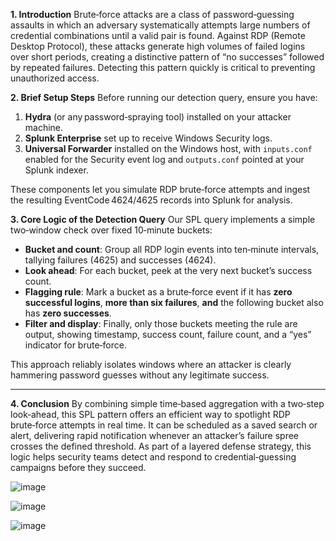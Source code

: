 
**1. Introduction**
Brute‑force attacks are a class of password‑guessing assaults in which an adversary systematically attempts large numbers of credential combinations until a valid pair is found. Against RDP (Remote Desktop Protocol), these attacks generate high volumes of failed logins over short periods, creating a distinctive pattern of “no successes” followed by repeated failures. Detecting this pattern quickly is critical to preventing unauthorized access.


**2. Brief Setup Steps**
Before running our detection query, ensure you have:

1. **Hydra** (or any password‑spraying tool) installed on your attacker machine.
2. **Splunk Enterprise** set up to receive Windows Security logs.
3. **Universal Forwarder** installed on the Windows host, with `inputs.conf` enabled for the Security event log and `outputs.conf` pointed at your Splunk indexer.

These components let you simulate RDP brute‑force attempts and ingest the resulting EventCode 4624/4625 records into Splunk for analysis.


**3. Core Logic of the Detection Query**
Our SPL query implements a simple two‑window check over fixed 10‑minute buckets:

* **Bucket and count**: Group all RDP login events into ten‑minute intervals, tallying failures (4625) and successes (4624).
* **Look ahead**: For each bucket, peek at the very next bucket’s success count.
* **Flagging rule**: Mark a bucket as a brute‑force event if it has **zero successful logins**, **more than six failures**, **and** the following bucket also has **zero successes**.
* **Filter and display**: Finally, only those buckets meeting the rule are output, showing timestamp, success count, failure count, and a “yes” indicator for brute‑force.

This approach reliably isolates windows where an attacker is clearly hammering password guesses without any legitimate success.

---

**4. Conclusion**
By combining simple time‑based aggregation with a two‑step look‑ahead, this SPL pattern offers an efficient way to spotlight RDP brute‑force attempts in real time. It can be scheduled as a saved search or alert, delivering rapid notification whenever an attacker’s failure spree crosses the defined threshold. As part of a layered defense strategy, this logic helps security teams detect and respond to credential‑guessing campaigns before they succeed.



![image](https://github.com/user-attachments/assets/46e7a3e3-9027-4030-b6ef-7ca1e192b85c)



![image](https://github.com/user-attachments/assets/8b651a2f-20fd-45e8-8682-228020a59ad3)



![image](https://github.com/user-attachments/assets/e014d61b-2c10-491d-bcf6-45d35de8b132)

